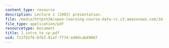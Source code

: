 ```yaml
---
content_type: resource
description: Lecture 1 (2003) presentation.
file: /media/https%3A/open-learning-course-data-rc.s3.amazonaws.com/16-01-unified-engineering-i-ii-iii-iv-fall-2005-spring-2006/f22f92f6bfb391aff77ded0dcab89067_1_intro_to_cp.pdf
file_type: application/pdf
resourcetype: Document
title: 1_intro_to_cp.pdf
uid: f22f92f6-bfb3-91af-f77d-ed0dcab89067
---
```

